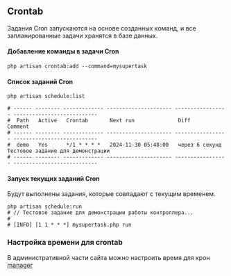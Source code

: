 ## Crontab

Задания Cron запускаются на основе созданных команд, и все запланированные задачи хранятся в базе данных.

#### Добавление команды в задачи Cron

```shell
php artisan crontab:add --command=mysupertask
```

#### Список заданий Cron

```shell
php artisan schedule:list

# ------ -------- ------------- --------------------- ----------------- ---------------------------
#  Path   Active   Crontab       Next run              Diff              Comment
# ------ -------- ------------- --------------------- ----------------- ---------------------------
#  demo   Yes      */1 * * * *   2024-11-30 05:48:00   через 6 секунд    Тестовое задание для демонстрации
# ------ -------- ------------- --------------------- ----------------- ---------------------------
```

#### Запуск текущих заданий Cron

Будут выполнены задания, которые совпадают с текущим временем.

```shell
php artisan schedule:run
# // Тестовое задание для демонстрации работы контроллера...
#
# [INFO] [1 1 * * *] mysupertask.php run
```

### Настройка времени для crontab

В административной части сайта можно настроить время для крон
[manager](http://127.0.0.1:9001/manager/?a=home&namespace=crontabmanager)


